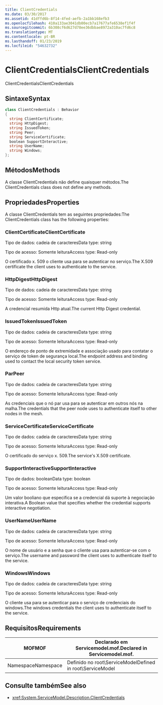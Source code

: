```yaml
---
title: ClientCredentials
ms.date: 03/30/2017
ms.assetid: 41dffd6b-8f14-4fed-aefb-2a1bb168efb3
ms.openlocfilehash: 410a133ae3041db00ecb7a17677afe6538ef1f4f
ms.sourcegitcommit: 6b308cf6d627d78ee36dbbae8972a310ac7fd6c8
ms.translationtype: MT
ms.contentlocale: pt-BR
ms.lasthandoff: 01/23/2019
ms.locfileid: "54632732"
---
```

# <a name="clientcredentials"></a><span data-ttu-id="a052b-102">ClientCredentials</span><span class="sxs-lookup"><span data-stu-id="a052b-102">ClientCredentials</span></span>
<span data-ttu-id="a052b-103">ClientCredentials</span><span class="sxs-lookup"><span data-stu-id="a052b-103">ClientCredentials</span></span>  
  
## <a name="syntax"></a><span data-ttu-id="a052b-104">Sintaxe</span><span class="sxs-lookup"><span data-stu-id="a052b-104">Syntax</span></span>  
  
```csharp
class ClientCredentials : Behavior  
{  
  string ClientCertificate;  
  string HttpDigest;  
  string IssuedToken;  
  string Peer;  
  string ServiceCertificate;  
  boolean SupportInteractive;  
  string UserName;  
  string Windows;  
};  
```  
  
## <a name="methods"></a><span data-ttu-id="a052b-105">Métodos</span><span class="sxs-lookup"><span data-stu-id="a052b-105">Methods</span></span>  
 <span data-ttu-id="a052b-106">A classe ClientCredentials não define quaisquer métodos.</span><span class="sxs-lookup"><span data-stu-id="a052b-106">The ClientCredentials class does not define any methods.</span></span>  
  
## <a name="properties"></a><span data-ttu-id="a052b-107">Propriedades</span><span class="sxs-lookup"><span data-stu-id="a052b-107">Properties</span></span>  
 <span data-ttu-id="a052b-108">A classe ClientCredentials tem as seguintes propriedades:</span><span class="sxs-lookup"><span data-stu-id="a052b-108">The ClientCredentials class has the following properties:</span></span>  
  
### <a name="clientcertificate"></a><span data-ttu-id="a052b-109">ClientCertificate</span><span class="sxs-lookup"><span data-stu-id="a052b-109">ClientCertificate</span></span>  
 <span data-ttu-id="a052b-110">Tipo de dados: cadeia de caracteres</span><span class="sxs-lookup"><span data-stu-id="a052b-110">Data type: string</span></span>  
  
 <span data-ttu-id="a052b-111">Tipo de acesso: Somente leitura</span><span class="sxs-lookup"><span data-stu-id="a052b-111">Access type: Read-only</span></span>  
  
 <span data-ttu-id="a052b-112">O certificado x. 509 o cliente usa para se autenticar no serviço.</span><span class="sxs-lookup"><span data-stu-id="a052b-112">The X.509 certificate the client uses to authenticate to the service.</span></span>  
  
### <a name="httpdigest"></a><span data-ttu-id="a052b-113">HttpDigest</span><span class="sxs-lookup"><span data-stu-id="a052b-113">HttpDigest</span></span>  
 <span data-ttu-id="a052b-114">Tipo de dados: cadeia de caracteres</span><span class="sxs-lookup"><span data-stu-id="a052b-114">Data type: string</span></span>  
  
 <span data-ttu-id="a052b-115">Tipo de acesso: Somente leitura</span><span class="sxs-lookup"><span data-stu-id="a052b-115">Access type: Read-only</span></span>  
  
 <span data-ttu-id="a052b-116">A credencial resumida Http atual.</span><span class="sxs-lookup"><span data-stu-id="a052b-116">The current Http Digest credential.</span></span>  
  
### <a name="issuedtoken"></a><span data-ttu-id="a052b-117">IssuedToken</span><span class="sxs-lookup"><span data-stu-id="a052b-117">IssuedToken</span></span>  
 <span data-ttu-id="a052b-118">Tipo de dados: cadeia de caracteres</span><span class="sxs-lookup"><span data-stu-id="a052b-118">Data type: string</span></span>  
  
 <span data-ttu-id="a052b-119">Tipo de acesso: Somente leitura</span><span class="sxs-lookup"><span data-stu-id="a052b-119">Access type: Read-only</span></span>  
  
 <span data-ttu-id="a052b-120">O endereço de ponto de extremidade e associação usado para contatar o serviço de token de segurança local.</span><span class="sxs-lookup"><span data-stu-id="a052b-120">The endpoint address and binding used to contact the local security token service.</span></span>  
  
### <a name="peer"></a><span data-ttu-id="a052b-121">Par</span><span class="sxs-lookup"><span data-stu-id="a052b-121">Peer</span></span>  
 <span data-ttu-id="a052b-122">Tipo de dados: cadeia de caracteres</span><span class="sxs-lookup"><span data-stu-id="a052b-122">Data type: string</span></span>  
  
 <span data-ttu-id="a052b-123">Tipo de acesso: Somente leitura</span><span class="sxs-lookup"><span data-stu-id="a052b-123">Access type: Read-only</span></span>  
  
 <span data-ttu-id="a052b-124">As credenciais que o nó par usa para se autenticar em outros nós na malha.</span><span class="sxs-lookup"><span data-stu-id="a052b-124">The credentials that the peer node uses to authenticate itself to other nodes in the mesh.</span></span>  
  
### <a name="servicecertificate"></a><span data-ttu-id="a052b-125">ServiceCertificate</span><span class="sxs-lookup"><span data-stu-id="a052b-125">ServiceCertificate</span></span>  
 <span data-ttu-id="a052b-126">Tipo de dados: cadeia de caracteres</span><span class="sxs-lookup"><span data-stu-id="a052b-126">Data type: string</span></span>  
  
 <span data-ttu-id="a052b-127">Tipo de acesso: Somente leitura</span><span class="sxs-lookup"><span data-stu-id="a052b-127">Access type: Read-only</span></span>  
  
 <span data-ttu-id="a052b-128">O certificado do serviço x. 509.</span><span class="sxs-lookup"><span data-stu-id="a052b-128">The service's X.509 certificate.</span></span>  
  
### <a name="supportinteractive"></a><span data-ttu-id="a052b-129">SupportInteractive</span><span class="sxs-lookup"><span data-stu-id="a052b-129">SupportInteractive</span></span>  
 <span data-ttu-id="a052b-130">Tipo de dados: boolean</span><span class="sxs-lookup"><span data-stu-id="a052b-130">Data type: boolean</span></span>  
  
 <span data-ttu-id="a052b-131">Tipo de acesso: Somente leitura</span><span class="sxs-lookup"><span data-stu-id="a052b-131">Access type: Read-only</span></span>  
  
 <span data-ttu-id="a052b-132">Um valor booliano que especifica se a credencial dá suporte à negociação interativa.</span><span class="sxs-lookup"><span data-stu-id="a052b-132">A Boolean value that specifies whether the credential supports interactive negotiation.</span></span>  
  
### <a name="username"></a><span data-ttu-id="a052b-133">UserName</span><span class="sxs-lookup"><span data-stu-id="a052b-133">UserName</span></span>  
 <span data-ttu-id="a052b-134">Tipo de dados: cadeia de caracteres</span><span class="sxs-lookup"><span data-stu-id="a052b-134">Data type: string</span></span>  
  
 <span data-ttu-id="a052b-135">Tipo de acesso: Somente leitura</span><span class="sxs-lookup"><span data-stu-id="a052b-135">Access type: Read-only</span></span>  
  
 <span data-ttu-id="a052b-136">O nome de usuário e a senha que o cliente usa para autenticar-se com o serviço.</span><span class="sxs-lookup"><span data-stu-id="a052b-136">The username and password the client uses to authenticate itself to the service.</span></span>  
  
### <a name="windows"></a><span data-ttu-id="a052b-137">Windows</span><span class="sxs-lookup"><span data-stu-id="a052b-137">Windows</span></span>  
 <span data-ttu-id="a052b-138">Tipo de dados: cadeia de caracteres</span><span class="sxs-lookup"><span data-stu-id="a052b-138">Data type: string</span></span>  
  
 <span data-ttu-id="a052b-139">Tipo de acesso: Somente leitura</span><span class="sxs-lookup"><span data-stu-id="a052b-139">Access type: Read-only</span></span>  
  
 <span data-ttu-id="a052b-140">O cliente usa para se autenticar para o serviço de credenciais do windows.</span><span class="sxs-lookup"><span data-stu-id="a052b-140">The windows credentials the client uses to authenticate itself to the service.</span></span>  
  
## <a name="requirements"></a><span data-ttu-id="a052b-141">Requisitos</span><span class="sxs-lookup"><span data-stu-id="a052b-141">Requirements</span></span>  
  
|<span data-ttu-id="a052b-142">MOF</span><span class="sxs-lookup"><span data-stu-id="a052b-142">MOF</span></span>|<span data-ttu-id="a052b-143">Declarado em Servicemodel.mof.</span><span class="sxs-lookup"><span data-stu-id="a052b-143">Declared in Servicemodel.mof.</span></span>|  
|---------|-----------------------------------|  
|<span data-ttu-id="a052b-144">Namespace</span><span class="sxs-lookup"><span data-stu-id="a052b-144">Namespace</span></span>|<span data-ttu-id="a052b-145">Definido no root\ServiceModel</span><span class="sxs-lookup"><span data-stu-id="a052b-145">Defined in root\ServiceModel</span></span>|  
  
## <a name="see-also"></a><span data-ttu-id="a052b-146">Consulte também</span><span class="sxs-lookup"><span data-stu-id="a052b-146">See also</span></span>
- <xref:System.ServiceModel.Description.ClientCredentials>
